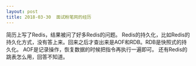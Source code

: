 ```yaml
---
layout: post
title: 2018-03-30  面试粉笔网的经历
---
```




简历上写了Redis，结果被问了好多Redis的问题。
Redis的持久化，比如Redis的持久化方式，没有答上来。回来之后才查出来是AOF和RDB。RDB是快照式的持久化。
AOF是记录操作，恢复数据的时候把指令再执行一遍即可。
还有Redis的跳表怎么用，回答不知道。




